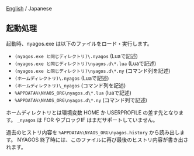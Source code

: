 [English](./05-Startup_en.md) / Japanese

## 起動処理

起動時、nyagos.exe は以下のファイルをロード・実行します。

- `(nyagos.exe と同じディレクトリ)\.nyagos` (Luaで記述)
- `(nyagos.exe と同じディレクトリ)\nyagos.d\*.lua` (Luaで記述)
- `(nyagos.exe と同じディレクトリ)\nyagos.d\*.ny` (コマンド列を記述)
- `(ホームディレクトリ)\.nyagos` (Luaで記述)
- `(ホームディレクトリ)\_nyagos` (コマンド列を記述)
- `%APPDATA%\NYAOS_ORG\nyagos.d\*.lua` (luaで記述)
- `%APPDATA%\NYAOS_ORG\nyagos.d\*.ny` (コマンド列で記述)

ホームディレクトリとは環境変数 HOME か USERPROFILE の差す先となります。
`_nyagos` は FOR やブロックIF はまだサポートしていません。

過去のヒストリ内容を `%APPDATA%\NYAOS_ORG\nyagos.history` から読み出します。
NYAGOS 終了時には、このファイルに再び最後のヒストリ内容が書き出されます。

<!-- set:fenc=utf8: -->
